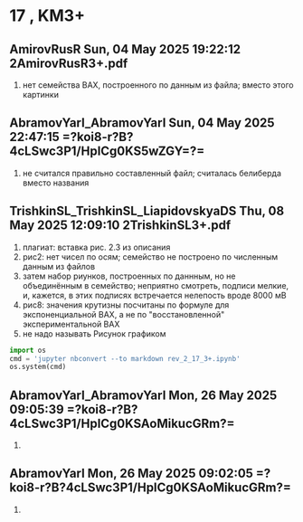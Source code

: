 # **17 , KM3+**

## AmirovRusR	Sun, 04 May 2025 19:22:12	2AmirovRusR3+.pdf

1. нет семейства ВАХ, построенного по данным из файла; вместо этого картинки 

## AbramovYarI_AbramovYarI	Sun, 04 May 2025 22:47:15	=?koi8-r?B?4cLSwc3P1/HpICg0KS5wZGY=?=

1. не считался правильно составленный файл; считалась белиберда вместо названия 

## TrishkinSL_TrishkinSL_LiapidovskyaDS	Thu, 08 May 2025 12:09:10	2TrishkinSL3+.pdf

1. плагиат: вставка рис. 2.3 из описания
2. рис2:  нет чисел по осям; семейство не построено по численным данным из файлов
3. затем набор риунков, построенных по даннным, но не объединённым в семейство; неприятно смотреть, подписи мелкие, и, кажется, в этих подписях встречается нелепость вроде 8000 мВ  
4. рис8: значения крутизны посчитаны по формуле для экспоненциальной ВАХ, а не по "восстановленной" экспериментальной ВАХ
5. не надо называть Рисунок графиком


```python
import os 
cmd = 'jupyter nbconvert --to markdown rev_2_17_3+.ipynb'
os.system(cmd)
```

## AbramovYarI_AbramovYarI	Mon, 26 May 2025 09:05:39	=?koi8-r?B?4cLSwc3P1/HpICg0KSAoMikucGRm?=

1. 

## AbramovYarI	Mon, 26 May 2025 09:02:05	=?koi8-r?B?4cLSwc3P1/HpICg0KSAoMikucGRm?=

1. 
